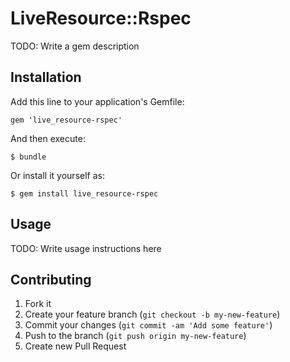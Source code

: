 # LiveResource::Rspec

TODO: Write a gem description

## Installation

Add this line to your application's Gemfile:

    gem 'live_resource-rspec'

And then execute:

    $ bundle

Or install it yourself as:

    $ gem install live_resource-rspec

## Usage

TODO: Write usage instructions here

## Contributing

1. Fork it
2. Create your feature branch (`git checkout -b my-new-feature`)
3. Commit your changes (`git commit -am 'Add some feature'`)
4. Push to the branch (`git push origin my-new-feature`)
5. Create new Pull Request
